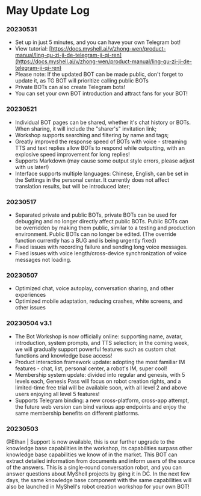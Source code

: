 # May Update Log

### 20230531

* Set up in just 5 minutes, and you can have your own Telegram bot!
* View tutorial: [https://docs.myshell.ai/v/zhong-wen/product-manual/ling-qu-zi-ji-de-telegram-ji-qi-ren](https://docs.myshell.ai/v/zhong-wen/product-manual/ling-qu-zi-ji-de-telegram-ji-qi-ren)
* Please note: If the updated BOT can be made public, don't forget to update it, as TG BOT will prioritize calling public BOTs
* Private BOTs can also create Telegram bots!
* You can set your own BOT introduction and attract fans for your BOT!

### 20230521

* Individual BOT pages can be shared, whether it's chat history or BOTs. When sharing, it will include the "sharer's" invitation link;
* Workshop supports searching and filtering by name and tags;
* Greatly improved the response speed of BOTs with voice - streaming TTS and text replies allow BOTs to respond while outputting, with an explosive speed improvement for long replies!
* Supports Markdown (may cause some output style errors, please adjust with us later!)
* Interface supports multiple languages: Chinese, English, can be set in the Settings in the personal center. It currently does not affect translation results, but will be introduced later;

### 20230517

* Separated private and public BOTs, private BOTs can be used for debugging and no longer directly affect public BOTs. Public BOTs can be overridden by making them public, similar to a testing and production environment. Public BOTs can no longer be edited. (The override function currently has a BUG and is being urgently fixed)
* Fixed issues with recording failure and sending long voice messages.
* Fixed issues with voice length/cross-device synchronization of voice messages not loading.

### 20230507

* Optimized chat, voice autoplay, conversation sharing, and other experiences
* Optimized mobile adaptation, reducing crashes, white screens, and other issues

### 20230504 v3.1&#x20;

* The Bot Workshop is now officially online: supporting name, avatar, introduction, system prompts, and TTS selection; in the coming week, we will gradually support powerful features such as custom chat functions and knowledge base access!&#x20;
* Product interaction framework update: adopting the most familiar IM features - chat, list, personal center, a robot's IM, super cool!
* Membership system update: divided into regular and genesis, with 5 levels each, Genesis Pass will focus on robot creation rights, and a limited-time free trial will be available soon, with all level 2 and above users enjoying all level 5 features!&#x20;
* Supports Telegram binding: a new cross-platform, cross-app attempt, the future web version can bind various app endpoints and enjoy the same membership benefits on different platforms.

### 20230503&#x20;

@Ethan | Support is now available, this is our further upgrade to the knowledge base capabilities in the workshop, its capabilities surpass other knowledge base capabilities we know of in the market. This BOT can extract detailed information from documents and inform users of the source of the answers. This is a single-round conversation robot, and you can answer questions about MyShell projects by @ing it in DC. In the next few days, the same knowledge base component with the same capabilities will also be launched in MyShell's robot creation workshop for your own BOT!